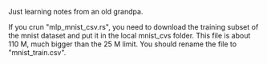Just learning notes from an old grandpa.


If you crun "mlp_mnist_csv.rs", you need to download the training subset of the mnist dataset and put it in the local mnist_cvs folder. This file is about 110 M, much bigger than the 25 M limit. You should rename the file to "mnist_train.csv".

